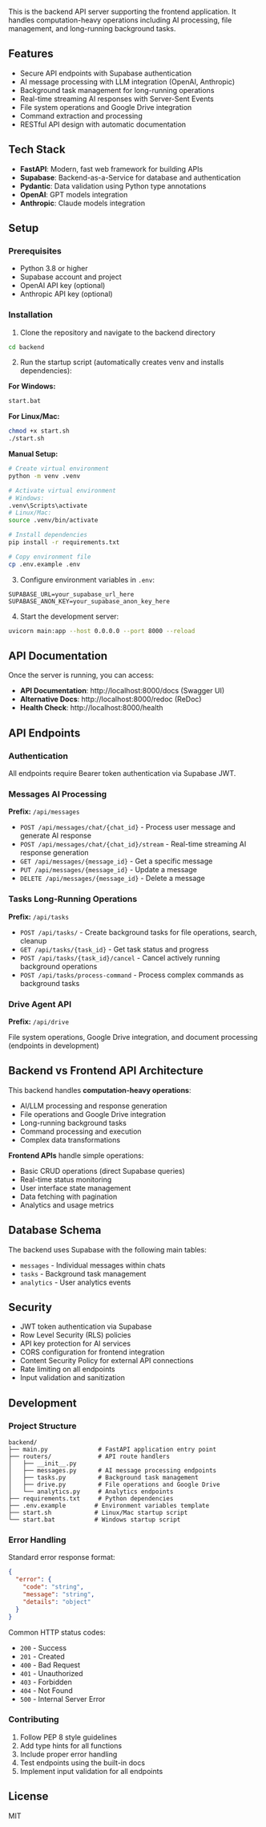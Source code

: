This is the backend API server supporting the frontend application. It handles computation-heavy operations including AI processing, file management, and long-running background tasks.

## Features
- Secure API endpoints with Supabase authentication
- AI message processing with LLM integration (OpenAI, Anthropic)
- Background task management for long-running operations
- Real-time streaming AI responses with Server-Sent Events
- File system operations and Google Drive integration
- Command extraction and processing
- RESTful API design with automatic documentation

## Tech Stack
- **FastAPI**: Modern, fast web framework for building APIs
- **Supabase**: Backend-as-a-Service for database and authentication
- **Pydantic**: Data validation using Python type annotations
- **OpenAI**: GPT models integration
- **Anthropic**: Claude models integration

## Setup

### Prerequisites
- Python 3.8 or higher
- Supabase account and project
- OpenAI API key (optional)
- Anthropic API key (optional)

### Installation

1. Clone the repository and navigate to the backend directory
```bash
cd backend
```

2. Run the startup script (automatically creates venv and installs dependencies):

**For Windows:**
```bash
start.bat
```

**For Linux/Mac:**
```bash
chmod +x start.sh
./start.sh
```

**Manual Setup:**
```bash
# Create virtual environment
python -m venv .venv

# Activate virtual environment
# Windows:
.venv\Scripts\activate
# Linux/Mac:
source .venv/bin/activate

# Install dependencies
pip install -r requirements.txt

# Copy environment file
cp .env.example .env
```

3. Configure environment variables in `.env`:
```env
SUPABASE_URL=your_supabase_url_here
SUPABASE_ANON_KEY=your_supabase_anon_key_here
```

4. Start the development server:
```bash
uvicorn main:app --host 0.0.0.0 --port 8000 --reload
```

## API Documentation

Once the server is running, you can access:
- **API Documentation**: http://localhost:8000/docs (Swagger UI)
- **Alternative Docs**: http://localhost:8000/redoc (ReDoc)
- **Health Check**: http://localhost:8000/health

## API Endpoints

### Authentication
All endpoints require Bearer token authentication via Supabase JWT.

### Messages AI Processing
**Prefix:** `/api/messages`

- `POST /api/messages/chat/{chat_id}` - Process user message and generate AI response
- `POST /api/messages/chat/{chat_id}/stream` - Real-time streaming AI response generation
- `GET /api/messages/{message_id}` - Get a specific message
- `PUT /api/messages/{message_id}` - Update a message
- `DELETE /api/messages/{message_id}` - Delete a message

### Tasks Long-Running Operations
**Prefix:** `/api/tasks`

- `POST /api/tasks/` - Create background tasks for file operations, search, cleanup
- `GET /api/tasks/{task_id}` - Get task status and progress
- `POST /api/tasks/{task_id}/cancel` - Cancel actively running background operations
- `POST /api/tasks/process-command` - Process complex commands as background tasks

### Drive Agent API
**Prefix:** `/api/drive`

File system operations, Google Drive integration, and document processing (endpoints in development)

## Backend vs Frontend API Architecture

This backend handles **computation-heavy operations**:
- AI/LLM processing and response generation
- File operations and Google Drive integration
- Long-running background tasks
- Command processing and execution
- Complex data transformations

**Frontend APIs** handle simple operations:
- Basic CRUD operations (direct Supabase queries)
- Real-time status monitoring
- User interface state management
- Data fetching with pagination
- Analytics and usage metrics

## Database Schema

The backend uses Supabase with the following main tables:
- `messages` - Individual messages within chats
- `tasks` - Background task management
- `analytics` - User analytics events

## Security
- JWT token authentication via Supabase
- Row Level Security (RLS) policies
- API key protection for AI services
- CORS configuration for frontend integration
- Content Security Policy for external API connections
- Rate limiting on all endpoints
- Input validation and sanitization

## Development

### Project Structure
```
backend/
├── main.py              # FastAPI application entry point
├── routers/             # API route handlers
│   ├── __init__.py
│   ├── messages.py      # AI message processing endpoints
│   ├── tasks.py         # Background task management
│   ├── drive.py         # File operations and Google Drive
│   └── analytics.py     # Analytics endpoints
├── requirements.txt     # Python dependencies
├── .env.example        # Environment variables template
├── start.sh            # Linux/Mac startup script
└── start.bat           # Windows startup script
```

### Error Handling
Standard error response format:
```json
{
  "error": {
    "code": "string",
    "message": "string",
    "details": "object"
  }
}
```

Common HTTP status codes:
- `200` - Success
- `201` - Created
- `400` - Bad Request
- `401` - Unauthorized
- `403` - Forbidden
- `404` - Not Found
- `500` - Internal Server Error

### Contributing
1. Follow PEP 8 style guidelines
2. Add type hints for all functions
3. Include proper error handling
4. Test endpoints using the built-in docs
5. Implement input validation for all endpoints

## License
MIT